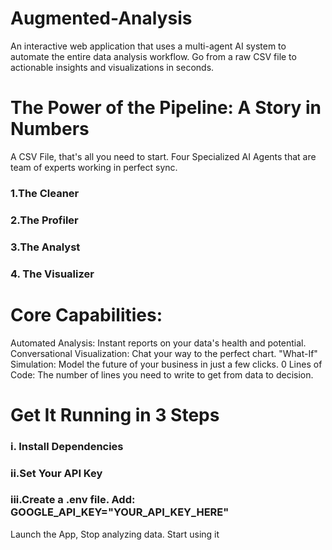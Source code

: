 # Augmented-Analysis
An interactive web application that uses a multi-agent AI system to automate the entire data analysis workflow. Go from a raw CSV file to actionable insights and visualizations in seconds.

# The Power of the Pipeline: A Story in Numbers
A CSV File, that's all you need to start. Four Specialized AI Agents that are team of experts working in perfect sync.
### 1.The Cleaner
### 2.The Profiler
### 3.The Analyst
### 4. The Visualizer

# Core Capabilities:
Automated Analysis: Instant reports on your data's health and potential.
Conversational Visualization: Chat your way to the perfect chart.
"What-If" Simulation: Model the future of your business in just a few clicks.
0 Lines of Code: The number of lines you need to write to get from data to decision.

# Get It Running in 3 Steps
### i. Install Dependencies
### ii.Set Your API Key 
### iii.Create a .env file. Add: GOOGLE_API_KEY="YOUR_API_KEY_HERE"

Launch the App, Stop analyzing data. Start using it
